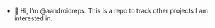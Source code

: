 - 👋 Hi, I’m @aandroidreps. This is a repo to track other projects I am interested in.
<!---
- 👀 I’m interested in ...
- 🌱 I’m currently learning ...
- 💞️ I’m looking to collaborate on ...
- 📫 How to reach me ...
--->
<!---
aandroidreps/aandroidreps is a ✨ special ✨ repository because its `README.md` (this file) appears on your GitHub profile.
You can click the Preview link to take a look at your changes.
--->
